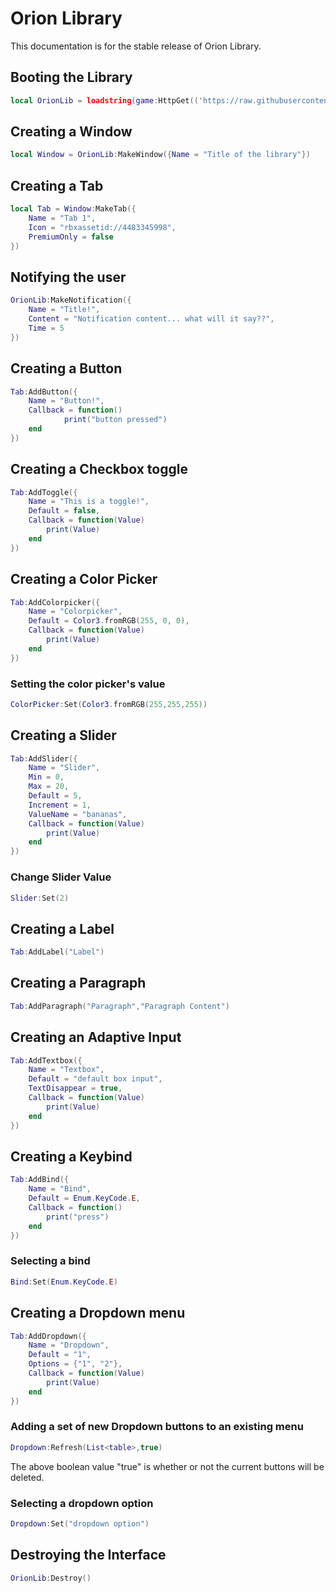 # Orion Library
This documentation is for the stable release of Orion Library.

## Booting the Library
```lua
local OrionLib = loadstring(game:HttpGet(('https://raw.githubusercontent.com/shlexware/Orion/main/source')))()
```

## Creating a Window
```lua
local Window = OrionLib:MakeWindow({Name = "Title of the library"})
```

## Creating a Tab
```lua
local Tab = Window:MakeTab({
	Name = "Tab 1",
	Icon = "rbxassetid://4483345998",
	PremiumOnly = false
})
```


## Notifying the user
```lua
OrionLib:MakeNotification({
	Name = "Title!",
	Content = "Notification content... what will it say??",
	Time = 5
})
```

## Creating a Button
```lua
Tab:AddButton({
	Name = "Button!",
	Callback = function()
      		print("button pressed")
  	end    
})
```

## Creating a Checkbox toggle
```lua
Tab:AddToggle({
	Name = "This is a toggle!",
	Default = false,
	Callback = function(Value)
		print(Value)
	end    
})
```

## Creating a Color Picker
```lua
Tab:AddColorpicker({
	Name = "Colorpicker",
	Default = Color3.fromRGB(255, 0, 0),
	Callback = function(Value)
		print(Value)
	end	  
})
```
### Setting the color picker's value
```lua
ColorPicker:Set(Color3.fromRGB(255,255,255))
```

## Creating a Slider
```lua
Tab:AddSlider({
	Name = "Slider",
	Min = 0,
	Max = 20,
	Default = 5,
	Increment = 1,
	ValueName = "bananas",
	Callback = function(Value)
		print(Value)
	end    
})
```
### Change Slider Value
```lua
Slider:Set(2)
```

## Creating a Label
```lua
Tab:AddLabel("Label")
```

## Creating a Paragraph
```lua
Tab:AddParagraph("Paragraph","Paragraph Content")
```

## Creating an Adaptive Input
```lua
Tab:AddTextbox({
	Name = "Textbox",
	Default = "default box input",
	TextDisappear = true,
	Callback = function(Value)
		print(Value)
	end	  
})
```

## Creating a Keybind
```lua
Tab:AddBind({
	Name = "Bind",
	Default = Enum.KeyCode.E,
	Callback = function()
		print("press")
	end    
})
```
### Selecting a bind
```lua
Bind:Set(Enum.KeyCode.E)
```

## Creating a Dropdown menu
```lua
Tab:AddDropdown({
	Name = "Dropdown",
	Default = "1",
	Options = {"1", "2"},
	Callback = function(Value)
		print(Value)
	end    
})
```
### Adding a set of new Dropdown buttons to an existing menu
```lua
Dropdown:Refresh(List<table>,true)
```
The above boolean value "true" is whether or not the current buttons will be deleted.
### Selecting a dropdown option
```lua
Dropdown:Set("dropdown option")
```

## Destroying the Interface
```lua
OrionLib:Destroy()
```
